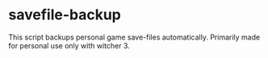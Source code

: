 # savefile-backup
This script backups personal game save-files automatically. Primarily made for personal use only with witcher 3.

